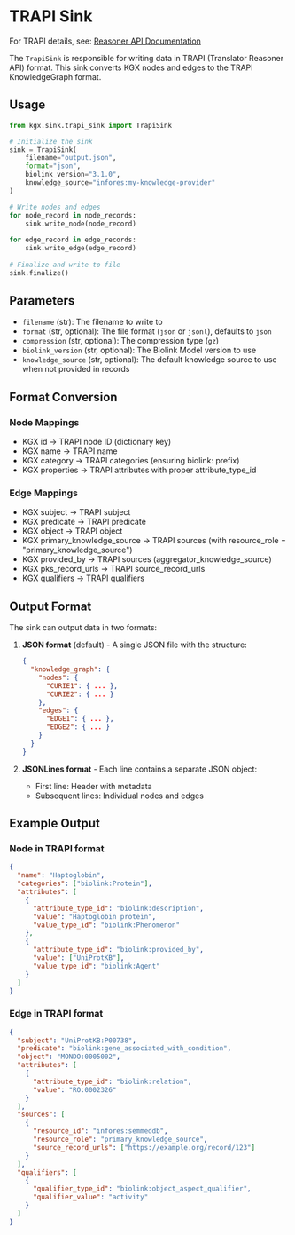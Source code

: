 # TRAPI Sink

For TRAPI details, see: [Reasoner API Documentation](https://github.com/NCATSTranslator/ReasonerAPI)

The `TrapiSink` is responsible for writing data in TRAPI (Translator Reasoner API) format. This sink converts KGX nodes
and edges to the TRAPI KnowledgeGraph format.

## Usage

```python
from kgx.sink.trapi_sink import TrapiSink

# Initialize the sink
sink = TrapiSink(
    filename="output.json",
    format="json",
    biolink_version="3.1.0",
    knowledge_source="infores:my-knowledge-provider"
)

# Write nodes and edges
for node_record in node_records:
    sink.write_node(node_record)
    
for edge_record in edge_records:
    sink.write_edge(edge_record)
    
# Finalize and write to file
sink.finalize()
```

## Parameters

- `filename` (str): The filename to write to
- `format` (str, optional): The file format (`json` or `jsonl`), defaults to `json`
- `compression` (str, optional): The compression type (`gz`)
- `biolink_version` (str, optional): The Biolink Model version to use
- `knowledge_source` (str, optional): The default knowledge source to use when not provided in records

## Format Conversion

### Node Mappings
- KGX id → TRAPI node ID (dictionary key)
- KGX name → TRAPI name
- KGX category → TRAPI categories (ensuring biolink: prefix)
- KGX properties → TRAPI attributes with proper attribute_type_id

### Edge Mappings
- KGX subject → TRAPI subject
- KGX predicate → TRAPI predicate
- KGX object → TRAPI object
- KGX primary_knowledge_source → TRAPI sources (with resource_role = "primary_knowledge_source")
- KGX provided_by → TRAPI sources (aggregator_knowledge_source)
- KGX pks_record_urls → TRAPI source_record_urls
- KGX qualifiers → TRAPI qualifiers

## Output Format

The sink can output data in two formats:

1. **JSON format** (default) - A single JSON file with the structure:
   ```json
   {
     "knowledge_graph": {
       "nodes": {
         "CURIE1": { ... },
         "CURIE2": { ... }
       },
       "edges": {
         "EDGE1": { ... },
         "EDGE2": { ... }
       }
     }
   }
   ```

2. **JSONLines format** - Each line contains a separate JSON object:
   - First line: Header with metadata
   - Subsequent lines: Individual nodes and edges

## Example Output

### Node in TRAPI format
```json
{
  "name": "Haptoglobin",
  "categories": ["biolink:Protein"],
  "attributes": [
    {
      "attribute_type_id": "biolink:description",
      "value": "Haptoglobin protein",
      "value_type_id": "biolink:Phenomenon"
    },
    {
      "attribute_type_id": "biolink:provided_by",
      "value": ["UniProtKB"],
      "value_type_id": "biolink:Agent"
    }
  ]
}
```

### Edge in TRAPI format
```json
{
  "subject": "UniProtKB:P00738",
  "predicate": "biolink:gene_associated_with_condition", 
  "object": "MONDO:0005002",
  "attributes": [
    {
      "attribute_type_id": "biolink:relation",
      "value": "RO:0002326"
    }
  ],
  "sources": [
    {
      "resource_id": "infores:semmeddb",
      "resource_role": "primary_knowledge_source",
      "source_record_urls": ["https://example.org/record/123"]
    }
  ],
  "qualifiers": [
    {
      "qualifier_type_id": "biolink:object_aspect_qualifier",
      "qualifier_value": "activity"
    }
  ]
}
```